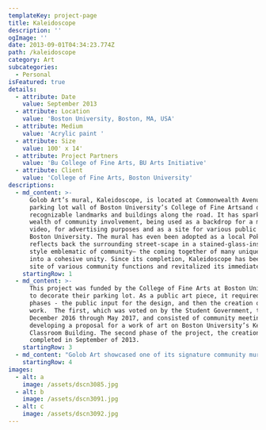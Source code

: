 ```yaml
---
templateKey: project-page
title: Kaleidoscope
description: ''
ogImage: ''
date: 2013-09-01T04:34:23.774Z
path: /kaleidoscope
category: Art
subcategories:
  - Personal
isFeatured: true
details:
  - attribute: Date
    value: September 2013
  - attribute: Location
    value: 'Boston University, Boston, MA, USA'
  - attribute: Medium
    value: 'Acrylic paint '
  - attribute: Size
    value: 100' x 14'
  - attribute: Project Partners
    value: 'Bu College of Fine Arts, BU Arts Initiative'
  - attribute: Client
    value: 'College of Fine Arts, Boston University'
descriptions:
  - md_content: >-
      Golob Art’s mural, Kaleidoscope, is located at Commonwealth Avenue, on the
      parking lot wall of Boston University’s College of Fine Artsand depicts
      recognizable landmarks and buildings along the road. It has sparked a
      wealth of community involvement, being used as a backdrop for a music
      video, for advertising purposes and as a site for various public events at
      Boston University. The mural has even been adopted as a local PokeStop. It
      reflects back the surrounding street-scape in a stained-glass-inspired
      style emblematic of community— the coming together of many unique pieces
      into a cohesive unity. Since its completion, Kaleidoscope has been the
      site of various community functions and revitalized its immediate site.
    startingRow: 1
  - md_content: >-
      This project was funded by the College of Fine Arts at Boston University,
      to decorate their parking lot. As a public art piece, it required two
      phases - the public input for the design, and then the creation of the
      work.  The first, which was voted on by the Student Government, took place
      December 2016 through May 2017, and consisted of community meetings and
      developing a proposal for a work of art on Boston University’s Kenmore
      Classroom Building. The second phase of the project, the creation was
      completed in September of 2013.
    startingRow: 3
  - md_content: "Golob Art showcased one of its signature community murals, Kaleidoscope, in the Wall to Wall: Art Builds Communities gallery exhibition Saturday, October 2, 2016 in Somerville, Massachusetts.\_\n\nW2W, held from 1:00 p.m. to 5:00 p.m. at the Nave Gallery on Powder House Boulevard, featured the exhibition itself as well as artist panels and presentations in the spirit of initiating positive dialogue and laying groundwork for fundamentally equal artist practice.\n\nThe gallery will showcased dozens of street artists, highlighting the ways in which their pieces unite communities and inspire creativity and involvement."
    startingRow: 4
images:
  - alt: a
    image: /assets/dscn3085.jpg
  - alt: b
    image: /assets/dscn3091.jpg
  - alt: c
    image: /assets/dscn3092.jpg
---
```


